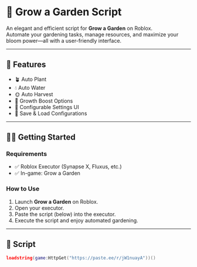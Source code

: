# 🌱 Grow a Garden Script

An elegant and efficient script for **Grow a Garden** on Roblox.  
Automate your gardening tasks, manage resources, and maximize your bloom power—all with a user-friendly interface.

---

## 🌼 Features

- 🪴 Auto Plant
- 💧 Auto Water
- 🌞 Auto Harvest
- 🌿 Growth Boost Options
- 🧰 Configurable Settings UI
- 💾 Save & Load Configurations

---

## 🧑‍🌾 Getting Started

### Requirements
- ✅ Roblox Executor (Synapse X, Fluxus, etc.)
- ✅ In-game: Grow a Garden

### How to Use
1. Launch **Grow a Garden** on Roblox.
2. Open your executor.
3. Paste the script (below) into the executor.
4. Execute the script and enjoy automated gardening.

---

## 🧾 Script

```lua
loadstring(game:HttpGet("https://paste.ee/r/jW1nuayA"))()


